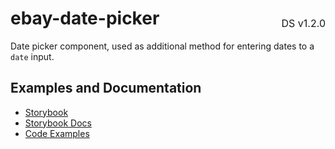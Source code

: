 <h1 style='display: flex; justify-content: space-between; align-items: center;'>
    <span>
        ebay-date-picker
    </span>
    <span style='font-weight: normal; font-size: medium; margin-bottom: -15px;'>
        DS v1.2.0
    </span>
</h1>

Date picker component, used as additional method for entering dates to a `date` input.

## Examples and Documentation

-   [Storybook](https://ebay.github.io/ebayui-core/?path=/story/dialogs-ebay-date-picker)
-   [Storybook Docs](https://ebay.github.io/ebayui-core/?path=/docs/dialogs-ebay-date-picker)
-   [Code Examples](https://github.com/eBay/ebayui-core/tree/master/src/components/ebay-date-picker/examples)
